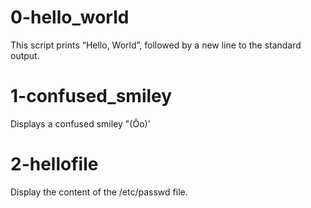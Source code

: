 # 0-hello_world
   This script prints “Hello, World”, followed by a new line to the standard output.

# 1-confused_smiley
   Displays a confused smiley "(Ôo)'

# 2-hellofile
   Display the content of the /etc/passwd file.
